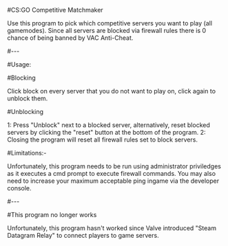 #CS:GO Competitive Matchmaker

Use this program to pick which competitive servers you want to play (all gamemodes).
Since all servers are blocked via firewall rules there is 0 chance of being banned by VAC Anti-Cheat.

#---

#Usage:

#Blocking

Click block on every server that you do not want to play on, click again to unblock them.

#Unblocking

1: Press "Unblock" next to a blocked server, alternatively, reset blocked servers by clicking the "reset" button at the bottom of the program.
2: Closing the program will reset all firewall rules set to block servers.

#Limitations:-

Unfortunately, this program needs to be run using administrator priviledges as it executes a cmd prompt to execute firewall commands.
You may also need to increase your maximum acceptable ping ingame via the developer console.

#---

#This program no longer works

Unfortunately, this program hasn't worked since Valve introduced "Steam Datagram Relay" to connect players to game servers.